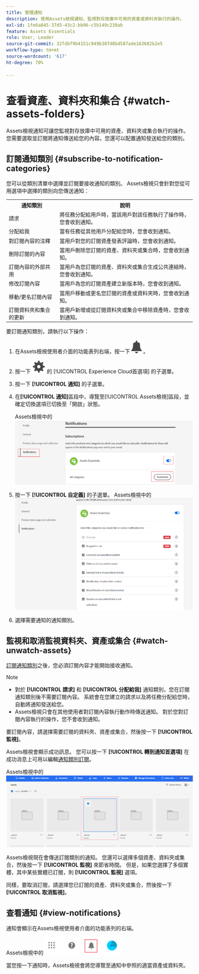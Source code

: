 ```yaml
---
title: 管理通知
description: 使用Assets檢視通知，監視對存放庫中可用的資產或資料夾執行的操作。
exl-id: 1fe6a845-37d5-43c2-bb96-c5b149c238ab
feature: Assets Essentials
role: User, Leader
source-git-commit: 32fdbf9b4151c949b307d8bd587ade163682b2e5
workflow-type: tm+mt
source-wordcount: '617'
ht-degree: 70%

---
```


# 查看資產、資料夾和集合 {#watch-assets-folders}

Assets檢視通知可讓您監視對存放庫中可用的資產、資料夾或集合執行的操作。 您需要選取並訂閱將通知傳送給您的內容。您還可以配置通知發送給您的類別。

## 訂閱通知類別 {#subscribe-to-notification-categories}

您可以從類別清單中選擇並訂閱要接收通知的類別。 Assets檢視只會針對您從可用選項中選擇的類別向您傳送通知：

<table>
    <tbody>
     <tr>
      <th><strong>通知類別</strong></th>
      <th><strong>說明</strong></th>
     </tr>
     <tr>
      <td>請求</td>
      <td>將任務分配給用戶時，當該用戶對該任務執行了操作時，您會收到通知。</td>
     </tr>
     <tr>
      <td>分配給我</td>
      <td>當有任務從其他用戶分配給您時，您會收到通知。</td>
     </tr>
     <tr>
      <td>對訂閱內容的注釋</td>
      <td>當用戶對您的訂閱資產發表評論時，您會收到通知。</td>
     </tr>
     <tr>
      <td>刪除訂閱的內容</td>
      <td>當用戶刪除您訂閱的資產、資料夾或集合時，您會收到通知。</td>
     </tr>
     <tr>
      <td>訂閱內容的外部共用</td>
      <td>當用戶為您訂閱的資產、資料夾或集合生成公共連結時，您會收到通知。</td>
     </tr>
     <tr>
      <td>修改訂閱內容</td>
      <td>當用戶為您的訂閱資產建立新版本時，您會收到通知。</td>
     </tr>
     <tr>
      <td>移動/更名訂閱內容</td>
      <td>當用戶移動或更名您訂閱的資產或資料夾時，您會收到通知。</td>
     </tr>
     <tr>
      <td>訂閱資料夾和集合的更新</td>
      <td>當用戶新增或從訂閱資料夾或集合中移除資產時，您會收到通知。</td>
     </tr>    
    </tbody>
   </table>

要訂閱通知類別，請執行以下操作：

1. 在Assets檢視使用者介面的功能表列右端，按一下![鈴鐺圖示](assets/bell-icon.svg)。

1. 按一下 ![設定表徵圖](assets/settings-icon.svg) 的 [!UICONTROL Experience Cloud首選項] 的子選單。

1. 按一下 **[!UICONTROL 通知]** 的子選單。

1. 在&#x200B;**[!UICONTROL 通知]**&#x200B;區段中，導覽至[!UICONTROL Assets檢視]區段，並確定切換選項已切換至「開啟」狀態。

   Assets檢視中的![通知](assets/enable-notifications.png)

1. 按一下 **[!UICONTROL 自定義]** 的子選單。
   Assets檢視中的![通知](assets/enable-notification-categories.png)

1. 選擇需要通知的通知類別。

## 監視和取消監視資料夾、資產或集合 {#watch-unwatch-assets}

[訂閱通知類別](#subscribe-to-notification-categories)之後，您必須訂閱內容才能開始接收通知。

>[!NOTE]
>
>* 對於 **[!UICONTROL 請求]** 和 **[!UICONTROL 分配給我]** 通知類別，您在訂閱通知類別後不需要訂閱內容。 系統會在您建立的請求以及將任務分配給您時，自動將通知發送給您。
>* Assets檢視只會在其他使用者對訂閱內容執行動作時傳送通知。 對於您對訂閱內容執行的操作，您不會收到通知。

要訂閱內容，請選擇需要訂閱的資料夾、資產或集合，然後按一下 **[!UICONTROL 監視]**。

Assets檢視會顯示成功訊息。 您可以按一下 **[!UICONTROL 轉到通知首選項]** 在成功消息上可用以編輯[通知類別訂閱](#subscribe-to-notification-categories)。

Assets檢視中的![通知](assets/watch-assets.png)

Assets檢視現在會傳送訂閱類別的通知。 您還可以選擇多個資產、資料夾或集合，然後按一下 **[!UICONTROL 監視]** 來節省時間。 但是，如果您選擇了多個實體，其中某些實體已訂閱，則 **[!UICONTROL 監視]** 選項。

同樣，要取消訂閱，請選擇您已訂閱的資產、資料夾或集合，然後按一下 **[!UICONTROL 取消監視]**。

## 查看通知 {#view-notifications}

通知會顯示在Assets檢視使用者介面的功能表列的右端。

Assets檢視中的![通知](assets/notifications-assets-essentials.png)

當您按一下通知時，Assets檢視會將您導覽至通知中參照的適當資產或資料夾。
